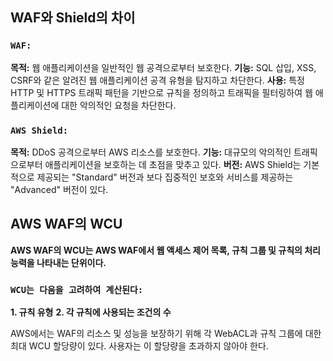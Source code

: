 ## WAF와 Shield의 차이
### **```WAF:```**
**목적:** 웹 애플리케이션을 일반적인 웹 공격으로부터 보호한다.
**기능:** SQL 삽입, XSS, CSRF와 같은 알려진 웹 애플리케이션 공격 유형을 탐지하고 차단한다.
**사용:** 특정 HTTP 및 HTTPS 트래픽 패턴을 기반으로 규칙을 정의하고 트래픽을 필터링하여 웹 애플리케이션에 대한 악의적인 요청을 차단한다.

### **```AWS Shield:```**
**목적:** DDoS 공격으로부터 AWS 리소스를 보호한다.
**기능:** 대규모의 악의적인 트래픽으로부터 애플리케이션을 보호하는 데 초점을 맞추고 있다.
**버전:** AWS Shield는 기본적으로 제공되는 "Standard" 버전과 보다 집중적인 보호와 서비스를 제공하는 "Advanced" 버전이 있다.

## AWS WAF의 WCU
**AWS WAF의 WCU는 AWS WAF에서 웹 액세스 제어 목록, 규칙 그룹 및 규칙의 처리 능력을 나타내는 단위이다.**
### **```WCU는 다음을 고려하여 계산된다:```**

**1. 규칙 유형**
**2. 각 규칙에 사용되는 조건의 수**

AWS에서는 WAF의 리소스 및 성능을 보장하기 위해 각 WebACL과 규칙 그룹에 대한 최대 WCU 할당량이 있다. 사용자는 이 할당량을 초과하지 않아야 한다.
